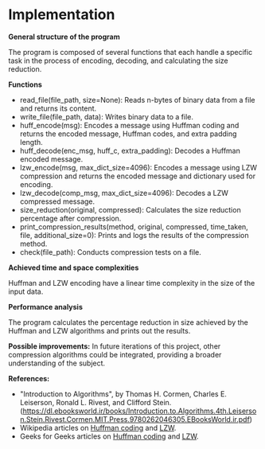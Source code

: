 # Implementation

**General structure of the program**

The program is composed of several functions that each handle a specific task in the process of encoding, decoding, and calculating the size reduction.

**Functions**

- read_file(file_path, size=None): Reads n-bytes of binary data from a file and returns its content.
- write_file(file_path, data): Writes binary data to a file.
- huff_encode(msg): Encodes a message using Huffman coding and returns the encoded message, Huffman codes, and extra padding length.
- huff_decode(enc_msg, huff_c, extra_padding): Decodes a Huffman encoded message.
- lzw_encode(msg, max_dict_size=4096): Encodes a message using LZW compression and returns the encoded message and dictionary used for encoding.
- lzw_decode(comp_msg, max_dict_size=4096): Decodes a LZW compressed message.
- size_reduction(original, compressed): Calculates the size reduction percentage after compression.
- print_compression_results(method, original, compressed, time_taken, file, additional_size=0): Prints and logs the results of the compression method.
- check(file_path): Conducts compression tests on a file.

**Achieved time and space complexities**

Huffman and LZW encoding have a linear time complexity in the size of the input data.

**Performance analysis**

The program calculates the percentage reduction in size achieved by the Huffman and LZW algorithms and prints out the results.

**Possible improvements:** In future iterations of this project, other compression algorithms could be integrated, providing a broader understanding of the subject.

**References:**

- "Introduction to Algorithms", by Thomas H. Cormen, Charles E. Leiserson, Ronald L. Rivest, and Clifford Stein. (https://dl.ebooksworld.ir/books/Introduction.to.Algorithms.4th.Leiserson.Stein.Rivest.Cormen.MIT.Press.9780262046305.EBooksWorld.ir.pdf)
- Wikipedia articles on [Huffman coding](https://en.wikipedia.org/wiki/Huffman_coding) and [LZW](https://en.wikipedia.org/wiki/Lempel–Ziv–Welch).
- Geeks for Geeks articles on [Huffman coding](https://www.geeksforgeeks.org/huffman-coding-greedy-algo-3/) and [LZW](https://www.geeksforgeeks.org/lzw-lempel-ziv-welch-compression-technique/).